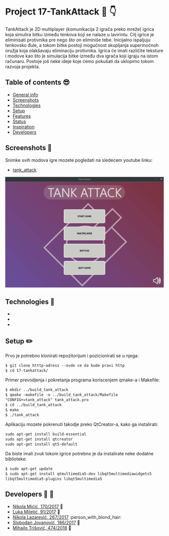 # Project 17-TankAttack :memo: :point_down:	

TankAttack je 2D multiplayer (komunikacija 2 igrača preko mreže) igrica koja simulira bitku između tenkova koji se nalaze u lavirintu. Cilj igrice je eliminisati protivnika pre nego što on eliminiše tebe. Inicijalno ispaljuju tenkovsko đule, a tokom bitke postoji mogućnost skupljanja supermoćnoh oružja koja olakšavaju eliminaciju protivnika. Igrica će imati različite teksture i modove kao što je simulacija bitke između dva igrača koji igraju na istom računaru. Postoje još neke ideje koje ćemo pokušati da uklopimo tokom razvoja projekta. 

## Table of contents :sunglasses:	
* [General info](#general-info)
* [Screenshots](#screenshots-dart)
* [Technologies](#technologies-wrench)
* [Setup](#setup-pencil2)
* [Features](#features)
* [Status](#status)
* [Inspiration](#inspiration)
* [Developers](#developers-punch-muscle)

## Screenshots :dart:
Snimke svih modova igre mozete pogledati na sledecem youtube linku:
* [tank_attack](https://www.youtube.com/playlist?list=PLzcUic-tf2LSq8aBPbCxmtnR_erb_Fu7O)

![Example screenshot](./screenshots/tank_attack_final_gif.gif)

## Technologies :wrench:
*
*
*

## Setup :pencil2:
Prvo je potrebno klonirati repozitorijum i pozicionirati se u njega:
```
$ git clone htttp-adress --ovde ce da bude pravi http
$ cd 17-tankattack/
```

Primer prevodjenja i pokretanja programa koriscenjem qmake-a i Makefile:
``` 
$ mkdir ../build_tank_attack
$ qmake -makefile -o ../build_tank_attack/Makefile "CONFIG+=tank_attack" tank_attack.pro
$ cd ../build_tank_attack
$ make 
$ ./tank_attack
```
Aplikaciju mozete pokrenuti takodje preko QtCreator-a, kako ga instalirati:
```
sudo apt-get install build-essential
sudo apt-get install qtcreator
sudo apt-get install qt5-default
```
Da biste imali zvuk tokom igrice potrebno je da instalirate neke dodatne biblioteke:
```
$ sudo apt-get update
$ sudo apt-get install qtmultimedia5-dev libqt5multimediawidgets5 libqt5multimedia5-plugins libqt5multimedia5
```


## Developers :punch: :muscle:

- [Nikola Mićić, 170/2017](https://gitlab.com/nikolamicic) :boy:
- [Luka Miletić, 91/2017](https://gitlab.com/lukamileticc) :man:
- [Nikola Lazarević, 267/2017](https://gitlab.com/_nikolalazarevic) :person_with_blond_hair:
- [Slobodan Jovanović, 186/2017](https://gitlab.com/Sloba98) :man_with_gua_pi_mao:
- [Mihailo Trišović, 474/2018](https://gitlab.com/mihailotrisovic) :baby:
